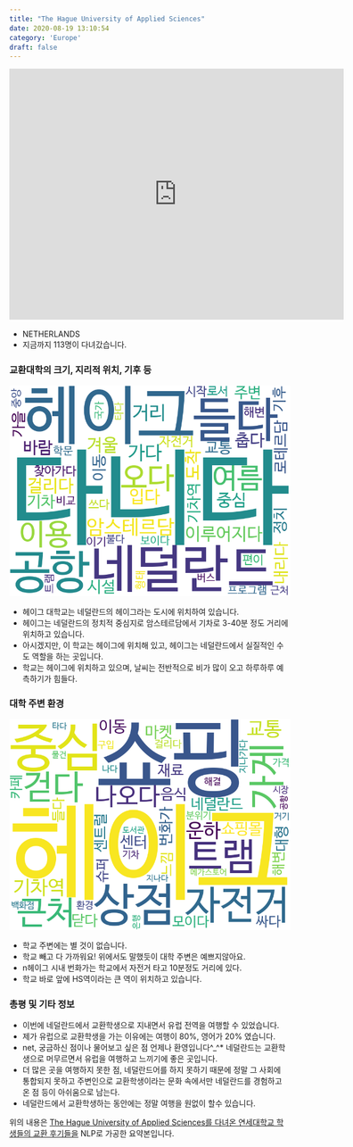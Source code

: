 ```yaml
---
title: "The Hague University of Applied Sciences"
date: 2020-08-19 13:10:54
category: 'Europe'
draft: false
---
```


<iframe
width="600"
height="450"
frameborder="0" style="border:0"
src="https://www.google.com/maps/embed/v1/place?key=AIzaSyC9e1AME-pVmWC4hBpFdu5S4dKzyepa3HQ&q=The+Hague+University+of+Applied+Sciences&center=52.067074700000006,4.323974&zoom=14" allowfullscreen>
</iframe>

* NETHERLANDS
* 지금까지 113명이 다녀갔습니다. 

### 교환대학의 크기, 지리적 위치, 기후 등

![gen_info-WordCloud](../univ_wordclouds_okt/gen_info/NL000002_gen_info_okt.png)

* 헤이그 대학교는 네덜란드의 헤이그라는 도시에 위치하여 있습니다.
* 헤이그는 네덜란드의 정치적 중심지로 암스테르담에서 기차로 3-40분 정도 거리에 위치하고 있습니다.
* 아시겠지만, 이 학교는 헤이그에 위치해 있고, 헤이그는 네덜란드에서 실질적인 수도 역할을 하는 곳입니다.
* 학교는 헤이그에 위치하고 있으며, 날씨는 전반적으로 비가 많이 오고 하루하루 예측하기가 힘들다.


### 대학 주변 환경

![env_info-WordCloud](../univ_wordclouds_okt/env_info/NL000002_env_info_okt.png)

* 학교 주변에는 별 것이 없습니다.
* 학교 빼고 다 가까워요! 위에서도 말했듯이 대학 주변은 예쁘지않아요.
* n헤이그 시내 번화가는 학교에서 자전거 타고 10분정도 거리에 있다.
* 학교 바로 앞에 HS역이라는 큰 역이 위치하고 있습니다.


### 총평 및 기타 정보 
* 이번에 네덜란드에서 교환학생으로 지내면서 유럽 전역을 여행할 수 있었습니다.
* 제가 유럽으로 교환학생을 가는 이유에는 여행이 80%, 영어가 20% 였습니다.
* net, 궁금하신 점이나 물어보고 싶은 점 언제나 환영입니다^_^* 네덜란드는 교환학생으로 머무르면서 유럽을 여행하고 느끼기에 좋은 곳입니다.
* 더 많은 곳을 여행하지 못한 점, 네덜란드어를 하지 못하기 때문에 정말 그 사회에 통합되지 못하고 주변인으로 교환학생이라는 문화 속에서만 네덜란드를 경험하고 온 점 등이 아쉬움으로 남는다.
* 네덜란드에서 교환학생하는 동안에는 정말 여행을 원없이 할수 있습니다.


위의 내용은 [The Hague University of Applied Sciences를 다녀온 연세대학교 학생들의 교환 후기들을](http://oia.yonsei.ac.kr/partner/expReport.asp?ucode=NL000002&bgbn=A) NLP로 가공한 요약본입니다. 
